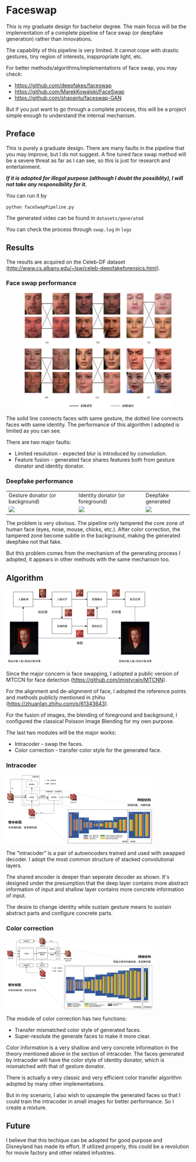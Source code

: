 # Faceswap

This is my graduate design for bachelor degree. The main focus will be the implementation of a complete pipeline of face swap (or deepfake generation) rather than innovations. 

The capability of this pipeline is very limited. It cannot cope with drastic gestures, tiny region of interests, inappropriate light, etc.

For better methods/algorithms/implementations of face swap, you may check:

- https://github.com/deepfakes/faceswap
- https://github.com/MarekKowalski/FaceSwap
- https://github.com/shaoanlu/faceswap-GAN

But if you just want to go through a complete process, this will be a project simple enough to understand the internal mechanism.

## Preface

This is purely a graduate design. There are many faults in the pipeline that you may improve, but I do not suggest. A fine tuned face swap method will be a severe threat as far as I can see, so this is just for research and entertainment. 

***If it is adopted for illegal purpose (although I doubt the possiblity), I will not take any responsibility for it.*** 

You can run it by

```shell
python faceSwapPipeline.py
```

The generated video can be found in `datasets/generated`

You can check the process through `swap.log` in `logs`

## Results

The results are acquired on the Celeb-DF dataset (http://www.cs.albany.edu/~lsw/celeb-deepfakeforensics.html).

### Face swap performance

<center><img width=80% src="imgs/faceswaps.png"/></center>

The solid line connects faces with same gesture, the dotted line connects faces with same identity. The performance of this algorithm I adopted is limited as you can see.

There are two major faults:

- Limited resolution - expected blur is introduced by convolution.
- Feature fusion - generated face shares features both from gesture donator and identity donator.

### Deepfake performance

<table>
    <tr>
        <td>Gesture donator (or background)</td>
        <td>Identity donator (or foreground)</td>
        <td>Deepfake generated</td>
    </tr>
    <tr>
        <td><img width=60% src="imgs/id1-4.gif"/></td>
        <td><img width=60% src="imgs/id19-1.gif"/></td>
        <td><img src="imgs/id1-id19-4-1.gif"/></td>
    </tr>
</table>

The problem is very obvious. The pipeline only tampered the core zone of human face (eyes, nose, mouse, chicks, etc.). After color correction, the tampered zone become subtle in the background, making the generated deepfake not that fake.

But this problem comes from the mechanism of the generating process I adopted, it appears in other methods with the same mechanism too.

## Algorithm

<img width=80% src="imgs/skeleton.png"/>

Since the major concern is face swapping, I adopted a public version of  MTCCN for face detection (https://github.com/imistyrain/MTCNN). 

For the alignment and de-alignment of face, I adopted the reference points and methods publicly mentioned in zhihu (https://zhuanlan.zhihu.com/p/61343643).

For the fusion of images, the blending of foreground and background, I configured the classical Poisson Image Blending for my own purpose.

The last two modules will be the major works:

- Intracoder - swap the faces.
- Color correction - transfer color style for the generated face. 

### Intracoder

<img width=80% src="imgs/intracoder.png"/>

The "intracoder" is a pair of autoencoders trained and used with swapped decoder. I adopt the most common structure of stacked convolutional layers. 

The shared encoder is deeper than seperate decoder as shown. It's designed under the presumption that the deep layer contains more abstract information of input and shallow layer contains more concrete information of input.

The desire to change identity while sustain gesture means to sustain abstract parts and configure concrete parts.

### Color correction

<img width=80% src="imgs/colorcorrection.png"/>

The module of color correction has two functions:

- Transfer mismatched color style of generated faces.
- Super-resolute the generate faces to make it more clear.

Color information is a very shallow and very concrete information in the theory mentioned above in the section of intracoder. The faces generated by intracoder will have the color style of identity donator, which is mismatched with that of gesture donator.

There is actually a very classic and very efficient color transfer algorithm adopted by many other implementations. 

But in my scenario, I also wish to upsample the generated faces so that I could train the intracoder in small images for better performance. So I create a mixture.

## Future

 I believe that this techique can be adopted for good purpose and Disneyland has made its effort. If utilized properly, this could be a revolution for movie factory and other related infustries.

